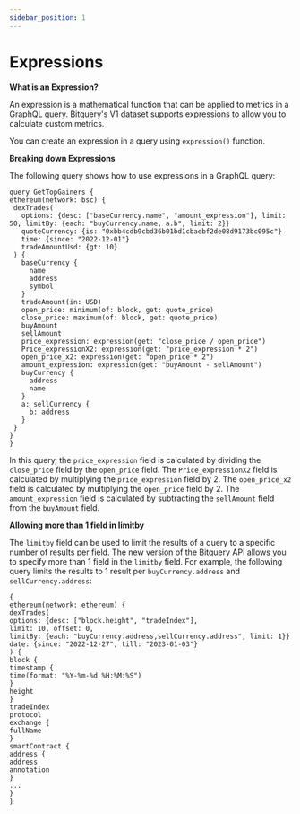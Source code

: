 ```yaml
---
sidebar_position: 1
---
```


# Expressions

**What is an Expression?**

An expression is a mathematical function that can be applied to metrics in a GraphQL query.  Bitquery's V1 dataset supports expressions to allow you to calculate custom metrics.

You can create an expression in a query using `expression()` function.

**Breaking down Expressions**

The following query shows how to use expressions in a GraphQL query:

   ```
   query GetTopGainers {
  ethereum(network: bsc) {
    dexTrades(
      options: {desc: ["baseCurrency.name", "amount_expression"], limit: 50, limitBy: {each: "buyCurrency.name, a.b", limit: 2}}
      quoteCurrency: {is: "0xbb4cdb9cbd36b01bd1cbaebf2de08d9173bc095c"}
      time: {since: "2022-12-01"}
      tradeAmountUsd: {gt: 10}
    ) {
      baseCurrency {
        name
        address
        symbol
      }
      tradeAmount(in: USD)
      open_price: minimum(of: block, get: quote_price)
      close_price: maximum(of: block, get: quote_price)
      buyAmount
      sellAmount
      price_expression: expression(get: "close_price / open_price")
      Price_expressionX2: expression(get: "price_expression * 2")
      open_price_x2: expression(get: "open_price * 2")
      amount_expression: expression(get: "buyAmount - sellAmount")
      buyCurrency {
        address
        name
      }
      a: sellCurrency {
        b: address
      }
    }
  }
}
```


In this query, the `price_expression` field is calculated by dividing the `close_price` field by the `open_price` field. The `Price_expressionX2` field is calculated by multiplying the `price_expression` field by 2. The `open_price_x2` field is calculated by multiplying the `open_price` field by 2. The `amount_expression` field is calculated by subtracting the `sellAmount` field from the `buyAmount` field.

**Allowing more than 1 field in limitby**

The `limitby` field can be used to limit the results of a query to a specific number of results per field. The new version of the Bitquery API allows you to specify more than 1 field in the `limitby` field. For example, the following query limits the results to 1 result per `buyCurrency.address` and `sellCurrency.address`:

```
{
ethereum(network: ethereum) {
dexTrades(
options: {desc: ["block.height", "tradeIndex"],
limit: 10, offset: 0,
limitBy: {each: "buyCurrency.address,sellCurrency.address", limit: 1}}
date: {since: "2022-12-27", till: "2023-01-03"}
) {
block {
timestamp {
time(format: "%Y-%m-%d %H:%M:%S")
}
height
}
tradeIndex
protocol
exchange {
fullName
}
smartContract {
address {
address
annotation
}
...
}
}
```


